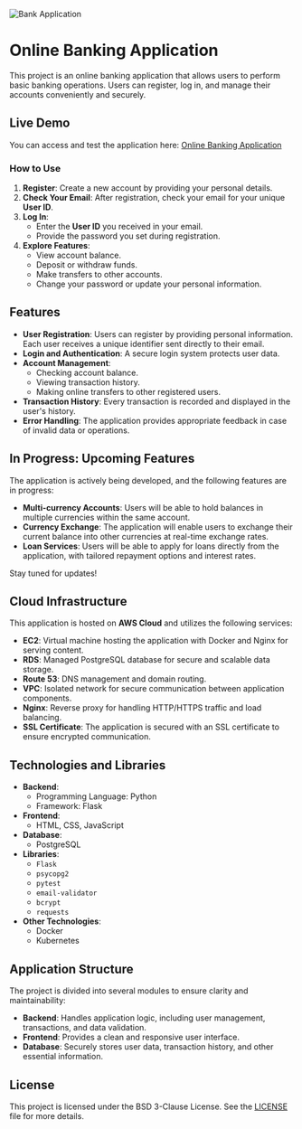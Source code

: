 ![Bank Application](https://github.com/user-attachments/assets/48ee995e-cbfa-42f6-8238-7cd122a9c3ec)

# Online Banking Application

This project is an online banking application that allows users to perform basic banking operations. Users can register, log in, and manage their accounts conveniently and securely.

## Live Demo

You can access and test the application here: [Online Banking Application](https://app.markbank-privateproject.com/)

### How to Use
1. **Register**: Create a new account by providing your personal details.
2. **Check Your Email**: After registration, check your email for your unique **User ID**.
3. **Log In**:
   - Enter the **User ID** you received in your email.
   - Provide the password you set during registration.
4. **Explore Features**:
   - View account balance.
   - Deposit or withdraw funds.
   - Make transfers to other accounts.
   - Change your password or update your personal information.

## Features

- **User Registration**: Users can register by providing personal information. Each user receives a unique identifier sent directly to their email.
- **Login and Authentication**: A secure login system protects user data.
- **Account Management**:
  - Checking account balance.
  - Viewing transaction history.
  - Making online transfers to other registered users.
- **Transaction History**: Every transaction is recorded and displayed in the user's history.
- **Error Handling**: The application provides appropriate feedback in case of invalid data or operations.

## In Progress: Upcoming Features

The application is actively being developed, and the following features are in progress:
- **Multi-currency Accounts**: Users will be able to hold balances in multiple currencies within the same account.
- **Currency Exchange**: The application will enable users to exchange their current balance into other currencies at real-time exchange rates.
- **Loan Services**: Users will be able to apply for loans directly from the application, with tailored repayment options and interest rates.

Stay tuned for updates!

## Cloud Infrastructure

This application is hosted on **AWS Cloud** and utilizes the following services:
- **EC2**: Virtual machine hosting the application with Docker and Nginx for serving content.
- **RDS**: Managed PostgreSQL database for secure and scalable data storage.
- **Route 53**: DNS management and domain routing.
- **VPC**: Isolated network for secure communication between application components.
- **Nginx**: Reverse proxy for handling HTTP/HTTPS traffic and load balancing.
- **SSL Certificate**: The application is secured with an SSL certificate to ensure encrypted communication.

## Technologies and Libraries

- **Backend**: 
  - Programming Language: Python
  - Framework: Flask
- **Frontend**:
  - HTML, CSS, JavaScript
- **Database**:
  - PostgreSQL
- **Libraries**:
  - `Flask` 
  - `psycopg2` 
  - `pytest` 
  - `email-validator` 
  - `bcrypt` 
  - `requests` 
- **Other Technologies**:
  - Docker 
  - Kubernetes 

## Application Structure

The project is divided into several modules to ensure clarity and maintainability:

- **Backend**: Handles application logic, including user management, transactions, and data validation.
- **Frontend**: Provides a clean and responsive user interface.
- **Database**: Securely stores user data, transaction history, and other essential information.

## License

This project is licensed under the BSD 3-Clause License. See the [LICENSE](LICENSE) file for more details.

